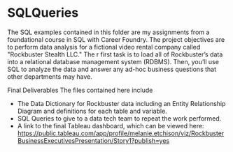 # SQLQueries

The SQL examples contained in this folder are my assignments from a foundational course in SQL with Career Foundry. The project objectives are to perform data analysis for a fictional video rental company called "Rockbuster Stealth LLC." The r first task is to load all of Rockbuster’s data into a relational database
management system (RDBMS). Then, you’ll use SQL to analyze the data and answer any
ad-hoc business questions that other departments may have.

Final Deliverables
The files contained here include
- The Data Dictionary for Rockbuster data including an Entity Relationship Diagram and definitions for each table and variable.
- SQL Queries to give to a data tech team to repeat the work performed.
- A link to the final Tableau dashboard, which can be viewed here: https://public.tableau.com/app/profile/melanie.etchison/viz/RockbusterBusinessExecutivesPresentation/Story1?publish=yes
